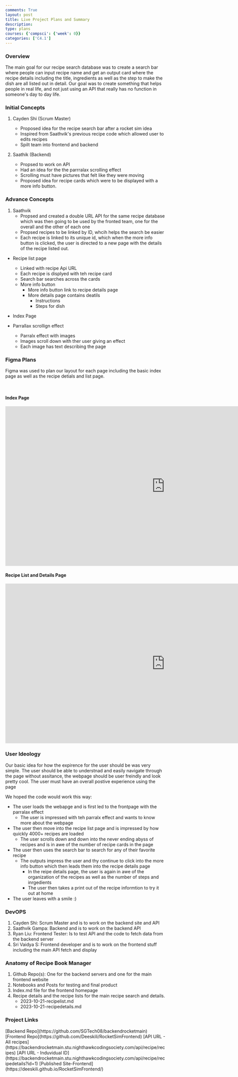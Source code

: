 ```yaml
---
comments: True
layout: post
title: Live Project Plans and Summary
description: 
type: plans
courses: {'compsci': {'week': 0}}
categories: ['C4.1']
---
```


<h3>Overview</h3>

The main goal for our recipe search database was to create a search bar where people can input recipe name and get an output card where the recipe details including the title, ingredients as well as the step to make the dish are all listed out in detail. Our goal was to create something that helps people in real life, and not just using an API that really has no function in someone's day to day life.

<h3>Initial Concepts</h3>

1. Cayden Shi (Scrum Master)
   - Proposed idea for the recipe search bar after a rocket sim idea
   - Inspired from Saathvik's previous recipe code which allowed user to edits recipes
   - Spilt team into frontend and backend

2. Saathik (Backend)
   - Propsed to work on API
   - Had an idea for the the parrralax scrolling effect
   - Scrolling must have pictures that felt like they were moving
   -  Proposed idea for recipe cards which were to be displayed with a more info button. 

<h3>Advance Concepts</h3>

1. Saathvik
   - Propsed and created a double URL API for the same recipe database which was then going to be used by the fronted team, one for the overall and the other of each one
   - Propsed recipes to be linked by ID, whcih helps the search be easier
   - Each recipe is linked to its unique id, which when the more info button is clicked, the user is directed to a new page with the details of the recipe listed out. 

- Recipe list page
  - Linked with recipe Api URL
  - Each recipe is displyed with teh recipe card
  - Search bar searches across the cards
  - More info button
    - More info button link to recipe details page
    - More details page contains deatils
      - Instructions
      - Steps for dish
 
- Index Page
 - Parrallax scrollign effect
   - Parralx effect with images
   - Images scroll down with ther user giving an effect
   - Each image has text describing the page


<h3>Figma Plans</h3>

Figma was used to plan our layout for each page including the basic index page as well as the recipe detials and list page. 

<br>
<h4>Index Page</h4>
<iframe style="border: 1px solid rgba(0, 0, 0, 0.1);" width="1000" height="500" src="https://www.figma.com/embed?embed_host=share&url=https%3A%2F%2Fwww.figma.com%2Fproto%2F3nvtE8kJLdDL6zx4ho8bp8%2FRecipe-Book-Manager%3Fnode-id%3D23-30%26starting-point-node-id%3D23%253A30%26mode%3Ddesign%26t%3Di7odREAwLJqj0Ys4-1" allowfullscreen></iframe>
<br>
<h4>Recipe List and Details Page</h4>
<iframe style="border: 1px solid rgba(0, 0, 0, 0.1);" width="1000" height="500" src="https://www.figma.com/embed?embed_host=share&url=https%3A%2F%2Fwww.figma.com%2Ffile%2FcODpACkBAMJFpxXwB25EES%2FUntitled%3Ftype%3Ddesign%26node-id%3D0%253A1%26mode%3Ddesign%26t%3DLQy7vjhWWfw2cR2L-1" allowfullscreen></iframe>

<br>
<h3> User Ideology</h3>

Our basic idea for how the expirence for the user should be was very simple. The user should be able to understnad and easily navigate through the page without assitance, the webpage should be user freindly and look pretty cool. The user must have an overall postive experience using the page

We hoped the code would work this way:
- The user loads the webapge and is first led to the frontpage with the parralax effect
  - The user is impressed with teh parralx effect and wants to know more about the webpage 
- The user then move into the recipe list page and is impressed by how quickly 4000+ recipes are loaded
  - The user scrolls down and down into the never ending abyss of recipes and is in awe of the number of recipe cards in the page
- The user then uses the search bar to search for any of their favorite recipe
  - The outputs impress the user and thy continue to click into the more info button which then leads them into the recipe details page
    - In the reipe details page, the user is again in awe of the organization of the recipes as well as the number of steps and inrgedients
     - The user then takes a print out of the recipe informtion to try it out at home
- The user leaves with a smile :)

<h3>DevOPS</h3>

1. Cayden Shi: Scrum Master and is to work on the backend site and API
2. Saathvik Gampa: Backend and is to work on the backend API
3. Ryan Liu: Frontend Tester: Is to test API and the code to fetch data from the backend server
4. Sri Vaidya S: Frontend developer and is to work on the frontend stuff including the main API fetch and display


<h3> Anatomy of Recipe Book Manager</h3>

1. Github Repo(s): One for the backend servers and one for the main frontend website
2. Notebooks and Posts for testing and final product
3. Index.md file for the frontend homepage
4. Recipe details and the recipe lists for the main recipe search and details.
   - 2023-10-21-recipelist.md
   - 2023-10-21-recipedetails.md


<h3> Project Links</h3>
[Backend Repo](https://github.com/SGTech08/backendrocketmain)
[Frontend Repo](https://github.com/Deeskili/RocketSimFrontend)
[API URL - All recipes](https://backendrocketmain.stu.nighthawkcodingsociety.com/api/recipe/recipes)
[API URL - Induvidual ID](https://backendrocketmain.stu.nighthawkcodingsociety.com/api/recipe/recipedetails?id=1)
[Published Site-Frontend](https://deeskili.github.io/RocketSimFrontend/)